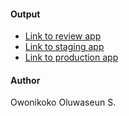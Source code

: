 #### Output
- [Link to review app](https://checkpoint-invertedindex-pr-15.herokuapp.com/)
- [Link to staging app](https://checkpoint-invertedindex.herokuapp.com/)
- [Link to production app](https://invertedindex-production.herokuapp.com/)

#### Author
Owonikoko Oluwaseun S.